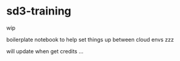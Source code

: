 # sd3-training
wip

boilerplate notebook to help set things up between cloud envs zzz

will update when get credits ...
